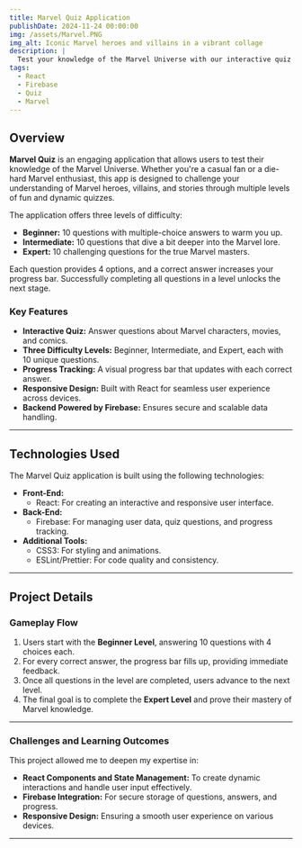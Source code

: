 ```yaml
---
title: Marvel Quiz Application
publishDate: 2024-11-24 00:00:00
img: /assets/Marvel.PNG
img_alt: Iconic Marvel heroes and villains in a vibrant collage
description: |
  Test your knowledge of the Marvel Universe with our interactive quiz! Challenge yourself through three levels of increasing difficulty and track your progress.
tags:
  - React
  - Firebase
  - Quiz
  - Marvel
---
```


## Overview

**Marvel Quiz** is an engaging application that allows users to test their knowledge of the Marvel Universe. Whether you're a casual fan or a die-hard Marvel enthusiast, this app is designed to challenge your understanding of Marvel heroes, villains, and stories through multiple levels of fun and dynamic quizzes.

The application offers three levels of difficulty:
- **Beginner:** 10 questions with multiple-choice answers to warm you up.
- **Intermediate:** 10 questions that dive a bit deeper into the Marvel lore.
- **Expert:** 10 challenging questions for the true Marvel masters.

Each question provides 4 options, and a correct answer increases your progress bar. Successfully completing all questions in a level unlocks the next stage.

### Key Features

- **Interactive Quiz:** Answer questions about Marvel characters, movies, and comics.
- **Three Difficulty Levels:** Beginner, Intermediate, and Expert, each with 10 unique questions.
- **Progress Tracking:** A visual progress bar that updates with each correct answer.
- **Responsive Design:** Built with React for seamless user experience across devices.
- **Backend Powered by Firebase:** Ensures secure and scalable data handling.

---

## Technologies Used

The Marvel Quiz application is built using the following technologies:

- **Front-End:**
  - React: For creating an interactive and responsive user interface.
- **Back-End:**
  - Firebase: For managing user data, quiz questions, and progress tracking.
- **Additional Tools:**
  - CSS3: For styling and animations.
  - ESLint/Prettier: For code quality and consistency.

---

## Project Details

### Gameplay Flow

1. Users start with the **Beginner Level**, answering 10 questions with 4 choices each.
2. For every correct answer, the progress bar fills up, providing immediate feedback.
3. Once all questions in the level are completed, users advance to the next level.
4. The final goal is to complete the **Expert Level** and prove their mastery of Marvel knowledge.

---

### Challenges and Learning Outcomes

This project allowed me to deepen my expertise in:
- **React Components and State Management:** To create dynamic interactions and handle user input effectively.
- **Firebase Integration:** For secure storage of questions, answers, and progress.
- **Responsive Design:** Ensuring a smooth user experience on various devices.

---
